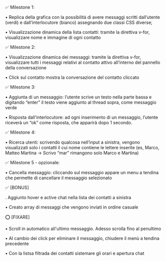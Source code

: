 ✅  Milestone 1:

• Replica della grafica con la possibilità di avere messaggi scritti dall’utente (verdi) e
dall’interlocutore (bianco) assegnando due classi CSS diverse;

• Visualizzazione dinamica della lista contatti: tramite la direttiva v-for, visualizzare
nome e immagine di ogni contatto


✅  Milestone 2:

• Visualizzazione dinamica dei messaggi: tramite la direttiva v-for, visualizzare tutti i
messaggi relativi al contatto attivo all’interno del pannello della conversazione

• Click sul contatto mostra la conversazione del contatto cliccato


✅  Milestone 3:

• Aggiunta di un messaggio: l’utente scrive un testo nella parte bassa e digitando
“enter” il testo viene aggiunto al thread sopra, come messaggio verde

• Risposta dall’interlocutore: ad ogni inserimento di un messaggio, l’utente riceverà
un “ok” come risposta, che apparirà dopo 1 secondo.


✅  Milestone 4:

• Ricerca utenti: scrivendo qualcosa nell’input a sinistra, vengono visualizzati solo i
contatti il cui nome contiene le lettere inserite (es, Marco, Matteo Martina -> Scrivo
“mar” rimangono solo Marco e Martina)


✅  Milestone 5 - opzionale:

• Cancella messaggio: cliccando sul messaggio appare un menu a tendina che
permette di cancellare il messaggio selezionato


✅  [BONUS]

. Aggiunto hover e active chat nella lista dei contatti a sinistra

• Creato array di messaggi che vengono inviati in ordine casuale


⭕️ [FIXARE]

• Scroll in automatico all'ultimo messaggio. Adesso scrolla fino al penultimo

• Al cambio dei click per eliminare il messaggio, chiudere il menù a tendina precedente

• Con la listsa filtrada dei contatti sistemare gli orari e apertura chat


